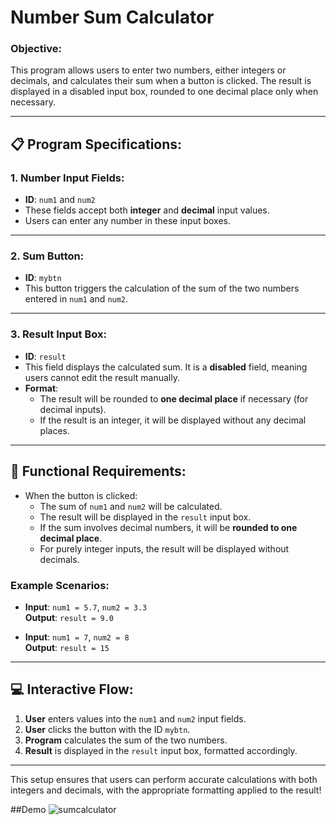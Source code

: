 # Number Sum Calculator

### Objective:
This program allows users to enter two numbers, either integers or decimals, and calculates their sum when a button is clicked. The result is displayed in a disabled input box, rounded to one decimal place only when necessary.

---

## 📋 **Program Specifications**:

### 1. **Number Input Fields**:
- **ID**: `num1` and `num2`
- These fields accept both **integer** and **decimal** input values.
- Users can enter any number in these input boxes.

---

### 2. **Sum Button**:
- **ID**: `mybtn`
- This button triggers the calculation of the sum of the two numbers entered in `num1` and `num2`.

---

### 3. **Result Input Box**:
- **ID**: `result`
- This field displays the calculated sum. It is a **disabled** field, meaning users cannot edit the result manually.
- **Format**:
  - The result will be rounded to **one decimal place** if necessary (for decimal inputs).
  - If the result is an integer, it will be displayed without any decimal places.

---

## 🎯 **Functional Requirements**:
- When the button is clicked:
  - The sum of `num1` and `num2` will be calculated.
  - The result will be displayed in the `result` input box.
  - If the sum involves decimal numbers, it will be **rounded to one decimal place**.
  - For purely integer inputs, the result will be displayed without decimals.

### Example Scenarios:
- **Input**: `num1 = 5.7`, `num2 = 3.3`  
  **Output**: `result = 9.0`
  
- **Input**: `num1 = 7`, `num2 = 8`  
  **Output**: `result = 15`

---

## 💻 **Interactive Flow**:
1. **User** enters values into the `num1` and `num2` input fields.
2. **User** clicks the button with the ID `mybtn`.
3. **Program** calculates the sum of the two numbers.
4. **Result** is displayed in the `result` input box, formatted accordingly.

---

This setup ensures that users can perform accurate calculations with both integers and decimals, with the appropriate formatting applied to the result!

##Demo
![sumcalculator](https://github.com/user-attachments/assets/6f3b1a1a-ecf2-4e15-87a0-383924b5274f)

